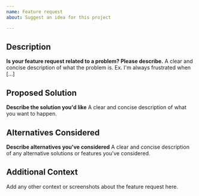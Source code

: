 ```yaml
---
name: Feature request
about: Suggest an idea for this project

---
```


## Description

**Is your feature request related to a problem? Please describe.**
A clear and concise description of what the problem is. Ex. I'm always frustrated when [...]

## Proposed Solution

**Describe the solution you'd like**
A clear and concise description of what you want to happen.

## Alternatives Considered

**Describe alternatives you've considered**
A clear and concise description of any alternative solutions or features you've considered.

## Additional Context 

Add any other context or screenshots about the feature request here.

